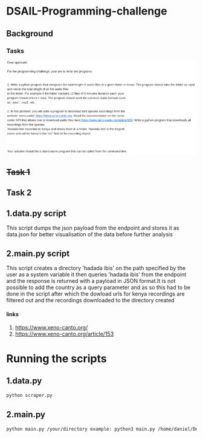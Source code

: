 # DSAIL-Programming-challenge
## Background
### Tasks
![Image description](https://github.com/DanNduati/DSAIL-Programming-challenge/blob/master/challenge.png)
## ~~Task 1~~
## Task 2
## 1.data.py script

This script dumps the json payload from the endpoint and stores it as data.json for better visualisation of the data before further analysis

## 2.main.py script

This script creates a directory 'hadada ibis' on the path specified by the user as a system variable it then queries 'hadada ibis' from the endpoint and the response is returned with a payload in JSON format.It is not possible to add the country as a query parameter and as so this had to be done in the script after which the dowload urls for kenya recordings are filtered out and the recordings downloaded to the directory created
#### links
1. https://www.xeno-canto.org/
2. https://www.xeno-canto.org/article/153
# Running the scripts
## 1.data.py
```bash
python scraper.py
```
## 2.main.py
```bash
python main.py /your/directory example: python3 main.py /home/daniel/Desktop
```
